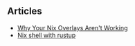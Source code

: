 ## Articles
* [Why Your Nix Overlays Aren't Working](https://www.fbrs.io/nix-overlays/)
* [Nix shell with rustup](https://ayats.org/blog/nix-rustup/)
